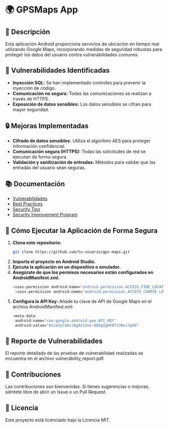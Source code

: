 # 🌍 GPSMaps App

## 📖 Descripción
Esta aplicación Android proporciona servicios de ubicación en tiempo real utilizando Google Maps, incorporando medidas de seguridad robustas para proteger los datos del usuario contra vulnerabilidades comunes.

## 🚨 Vulnerabilidades Identificadas
- **Inyección SQL:** Se han implementado controles para prevenir la inyección de código.
- **Comunicación no segura:** Todas las comunicaciones se realizan a través de HTTPS.
- **Exposición de datos sensibles:** Los datos sensibles se cifran para mayor seguridad.

## 🔒 Mejoras Implementadas
- **Cifrado de datos sensibles:** Utiliza el algoritmo AES para proteger información confidencial.
- **Comunicación segura (HTTPS):** Todas las solicitudes de red se ejecutan de forma segura.
- **Validación y sanitización de entradas:** Métodos para validar que las entradas del usuario sean seguras.

## 📚 Documentación
- [Vulnerabilidades](app/vulnerabilities.md)
- [Best Practices](BestPractices.md)
- [Security Tips](app/security_tips.md)
- [Security Improvement Program](app/security_improvement_program.md)

## 🚀 Cómo Ejecutar la Aplicación de Forma Segura
1. **Clona este repositorio:**
   ```bash
   git clone https://github.com/tu-usuario/gps-maps.git
2. **Importa el proyecto en Android Studio.**
3. **Ejecuta la aplicación en un dispositivo o emulador.**
4. **Asegúrate de que los permisos necesarios están configurados en AndroidManifest.xml.**
   ```bash
   <uses-permission android:name="android.permission.ACCESS_FINE_LOCATION" />
    <uses-permission android:name="android.permission.ACCESS_COARSE_LOCATION" />
5. **Configura la API Key:**
   Añade tu clave de API de Google Maps en el archivo AndroidManifest.xml:
   ```bash
   <meta-data
    android:name="com.google.android.geo.API_KEY"
    android:value="AIzaSyC4Acl0g9z32ee-8E8gZgHY0Tt3Nxv7pE8"
   
## 📝 Reporte de Vulnerabilidades
El reporte detallado de las pruebas de vulnerabilidad realizadas se encuentra en el archivo vulnerability_report.pdf.

## 👥 Contribuciones
Las contribuciones son bienvenidas. Si tienes sugerencias o mejoras, siéntete libre de abrir un Issue o un Pull Request.

## 📄 Licencia
Este proyecto está licenciado bajo la Licencia MIT.
